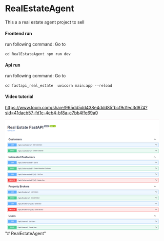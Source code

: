 # RealEstateAgent
This a a real estate agent project to sell

#### Frontend run

run following command: Go to 

`
cd RealEstateAgent
npm run dev
`


#### Api run

run following command: Go to 

`
cd fastapi_real_estate 
uvicorn main:app --reload
`
#### Video tutorial
https://www.loom.com/share/965dd5dd438e4ddd85fbcf9d1ec3d974?sid=41dacb57-fd1c-4eb4-bf8a-c7bb4ffe69a0


	
![Apis Screenshot](/API_ss.png)
"# RealEstateAgent" 
